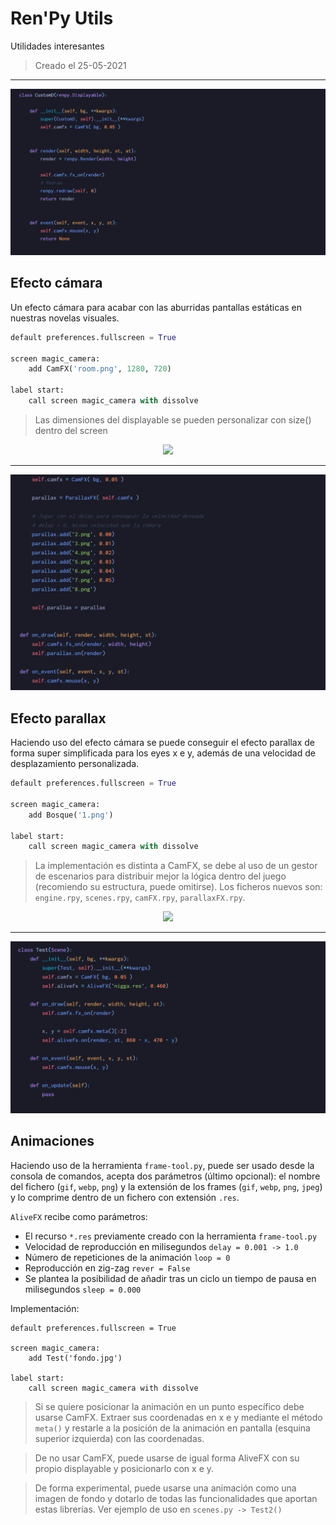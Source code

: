 # Ren'Py Utils

Utilidades interesantes

> Creado el 25-05-2021



---

![](./assets/camfx.png)

## Efecto cámara

Un efecto cámara para acabar con las aburridas pantallas estáticas en nuestras novelas visuales.

```python
default preferences.fullscreen = True

screen magic_camera:
    add CamFX('room.png', 1280, 720)

label start:
    call screen magic_camera with dissolve
```

> Las dimensiones del displayable se pueden personalizar con size() dentro del screen

<p align="center">
<img  src="./assets/camfx.gif">
</p>


---

![](./assets/parallax.png)

## Efecto parallax

Haciendo uso del efecto cámara se puede conseguir el efecto parallax de forma super simplificada para los eyes x e y, además de una velocidad de desplazamiento personalizada.

```python
default preferences.fullscreen = True

screen magic_camera:
    add Bosque('1.png')

label start:
    call screen magic_camera with dissolve
```

> La implementación es distinta a CamFX, se debe al uso de un gestor de escenarios para distribuir mejor la lógica dentro del juego (recomiendo su estructura, puede omitirse). Los ficheros nuevos son: `engine.rpy`, `scenes.rpy`, `camFX.rpy`, `parallaxFX.rpy`.


<p align="center">
<img  src="./assets/parallax.gif">
</p>


---



![](./assets/alivefx.png)

## Animaciones

Haciendo uso de la herramienta `frame-tool.py`, puede ser usado desde la consola de comandos, acepta dos parámetros (último opcional): el nombre del fichero (`gif`, `webp`, `png`) y la extensión de los frames (`gif`, `webp`, `png`, `jpeg`) y lo comprime dentro de un fichero con extensión `.res`.

`AliveFX` recibe como parámetros:

- El recurso `*.res` previamente creado con la herramienta `frame-tool.py`
- Velocidad de reproducción en milisegundos `delay = 0.001 -> 1.0`
- Número de repeticiones de la animación `loop = 0`
- Reproducción en zig-zag `rever = False`
- Se plantea la posibilidad de añadir tras un ciclo un tiempo de pausa en milisegundos `sleep = 0.000`

Implementación:

```
default preferences.fullscreen = True

screen magic_camera:
    add Test('fondo.jpg')

label start:
    call screen magic_camera with dissolve
```

> Si se quiere posicionar la animación en un punto específico debe usarse CamFX. Extraer sus coordenadas en x e y mediante el método `meta()` y restarle a la posición de la animación en pantalla (esquina superior izquierda) con las coordenadas.

> De no usar CamFX, puede usarse de igual forma AliveFX con su propio displayable y posicionarlo con x e y.

> De forma experimental, puede usarse una animación como una imagen de fondo y dotarlo de todas las funcionalidades que aportan estas librerías. Ver ejemplo de uso en `scenes.py -> Test2()`
